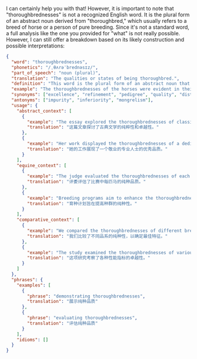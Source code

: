 I can certainly help you with that! However, it is important to note that "thoroughbrednesses" is not a recognized English word. It is the plural form of an abstract noun derived from "thoroughbred," which usually refers to a breed of horse or a person of pure breeding. Since it's not a standard word, a full analysis like the one you provided for "what" is not really possible. However, I can still offer a breakdown based on its likely construction and possible interpretations:

```json
{
  "word": "thoroughbrednesses",
  "phonetics": "/ˌθʌrəˈbrednəsɪz/",
  "part_of_speech": "noun (plural)",
  "translation": "The qualities or states of being thoroughbred.",
  "definition": "This word is the plural form of an abstract noun that describes the qualities, instances, or states associated with being a thoroughbred. It can refer to the characteristics of pure breeding, excellence, or refinement, typically in the context of animals (especially horses) or, metaphorically, in people.",
  "example": "The thoroughbrednesses of the horses were evident in their speed and agility. / The speaker emphasized the thoroughbrednesses of the organization's commitment to quality.",
  "synonyms": ["excellence", "refinement", "pedigree", "quality", "distinction"],
  "antonyms": ["impurity", "inferiority", "mongrelism"],
  "usage": {
    "abstract_context": [
      {
        "example": "The essay explored the thoroughbrednesses of classical literature.",
        "translation": "这篇文章探讨了古典文学的纯粹性和卓越性。"
      },
      {
        "example": "Her work displayed the thoroughbrednesses of a dedicated professional.",
        "translation": "她的工作展现了一个敬业的专业人士的优秀品质。"
      }
    ],
    "equine_context": [
      {
        "example": "The judge evaluated the thoroughbrednesses of each horse in the competition.",
        "translation": "评委评估了比赛中每匹马的纯种品质。"
      },
      {
        "example": "Breeding programs aim to enhance the thoroughbrednesses of the stock.",
        "translation": "育种计划旨在提高种群的纯种性。"
      }
    ],
    "comparative_context": [
      {
        "example": "We compared the thoroughbrednesses of different breeding lines to determine the best traits.",
        "translation": "我们比较了不同品系的纯种性，以确定最佳特征。"
      },
      {
        "example": "The study examined the thoroughbrednesses of various performance metrics.",
        "translation": "这项研究考察了各种性能指标的卓越性。"
      }
    ]
  },
  "phrases": {
    "examples": [
      {
        "phrase": "demonstrating thoroughbrednesses",
        "translation": "展示纯种品质"
      },
      {
        "phrase": "evaluating thoroughbrednesses",
        "translation": "评估纯种品质"
      }
    ],
    "idioms": []
  }
}
``` 